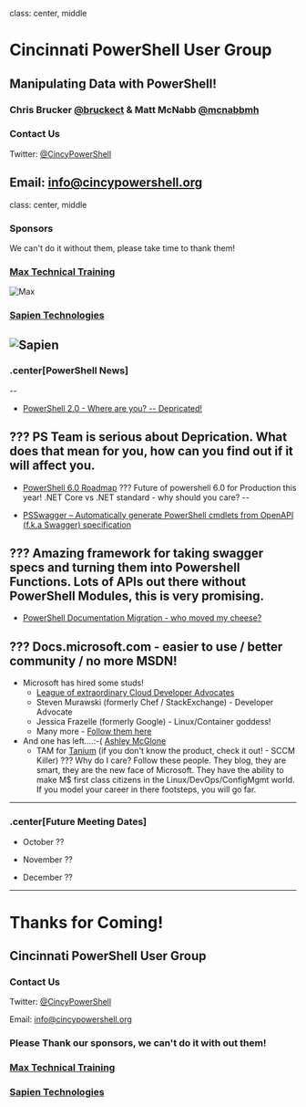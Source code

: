 class: center, middle
# Cincinnati PowerShell User Group

## Manipulating Data with PowerShell!
### Chris Brucker [@bruckect](https://twitter.com/bruckect) & Matt McNabb [@mcnabbmh](https://twitter.com/mcnabbmh)

### Contact Us
Twitter: [@CincyPowerShell](http://twitter.com/CincyPowerShell)

Email: [info@cincypowershell.org](mailto:info@cincypowershell.org)
---

class: center, middle
### Sponsors
We can't do it without them, please take time to thank them!

### [Max Technical Training](https://www.maxtrain.com)

![Max](https://encrypted-tbn3.gstatic.com/images?q=tbn:ANd9GcQuaqRB4FW7Qj0M13L89PEIBujcCyh4mxdao95vVCAH6oSXb6Nb)

### [Sapien Technologies](http://www.sapien.com)

![Sapien](https://cincypowershell.org/img/sapien.jpeg)
---

### .center[PowerShell News]
--

-	[PowerShell 2.0 - Where are you? -- Depricated!](https://blogs.msdn.microsoft.com/powershell/2017/08/24/windows-powershell-2-0-deprecation/)

???
PS Team is serious about Deprication.  What does that mean for you, how can you find out if it will affect you.  
--

-   [PowerShell 6.0 Roadmap](https://blogs.msdn.microsoft.com/powershell/2017/07/14/powershell-6-0-roadmap-coreclr-backwards-compatibility-and-more/)
???
Future of powershell
6.0 for Production this year!
.NET Core vs .NET standard - why should you care?
--

-	[PSSwagger – Automatically generate PowerShell cmdlets from OpenAPI (f.k.a Swagger) specification](https://blogs.msdn.microsoft.com/powershell/2017/08/15/psswagger-automatically-generate-powershell-cmdlets-from-openapi-f-k-a-swagger-specification/)

???
Amazing framework for taking swagger specs and turning them into Powershell Functions.  Lots of APIs out there without PowerShell Modules, this is very promising.
--

-	[PowerShell Documentation Migration - who moved my cheese?](https://blogs.msdn.microsoft.com/powershell/2017/07/28/powershell-documentation-migration/)

???
Docs.microsoft.com - easier to use / better community / no more MSDN!
--
-   Microsoft has hired some studs!
    -   [League of extraordinary Cloud Developer Advocates](http://leagueofextraordinaryclouddevopsadvocates.com/)
    -   Steven Murawski (formerly Chef / StackExchange) - Developer Advocate
    -   Jessica Frazelle (formerly Google) - Linux/Container goddess! 
    -   Many more - [Follow them here](https://twitter.com/spboyer/lists/cloud-developer-advocates/members)
-   And one has left....:-( [Ashley McGlone](https://twitter.com/GoateePFE/status/903581943022972929)
    -   TAM for [Tanium](https://www.tanium.com/) (if you don't know the product, check it out! -  SCCM Killer)
???
Why do I care?  Follow these people.  They blog, they are smart, they are the new face of Microsoft.  They have the ability to make M$ first class citizens in the Linux/DevOps/ConfigMgmt world.  If you model your career in there footsteps, you will go far.
---

### .center[Future Meeting Dates]

- October ??

- November ??

- December ??
---

# Thanks for Coming!

## Cincinnati PowerShell User Group

### Contact Us

Twitter: [@CincyPowerShell](http://twitter.com/CincyPowerShell)

Email: [info@cincypowershell.org](mailto:info@cincypowershell.org)

### Please Thank our sponsors, we can't do it with out them!

### [Max Technical Training](https://www.maxtrain.com)

### [Sapien Technologies](http://www.sapien.com)
